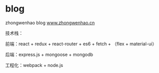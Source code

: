 # blog
zhongwenhao  blog
www.zhongwenhao.cn

技术栈：

前端：react + redux + react-router + es6 + fetch + （flex + material-ui）

后端：express.js + mongoose + mongodb 

工程化：webpack + node.js
